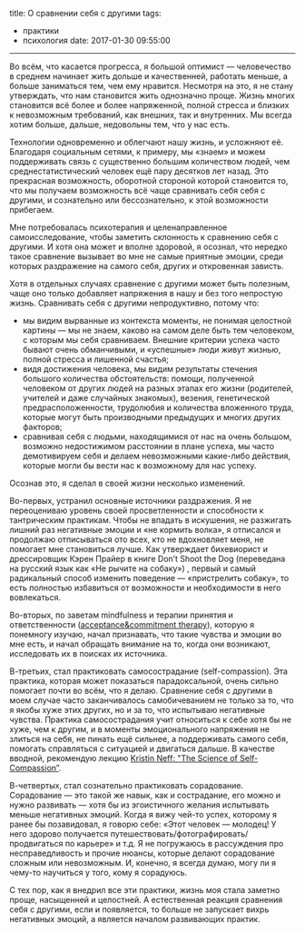 title: О сравнении себя с другими
tags:
- практики
- психология
date: 2017-01-30 09:55:00
---

Во всём, что касается прогресса, я большой оптимист — человечество в среднем начинает жить дольше и качественней, работать меньше, а больше заниматься тем, чем ему нравится. Несмотря на это, я не стану утверждать, что нам становится жить однозначно проще. Жизнь многих становится всё более и более напряженной, полной стресса и близких к невозможным требований, как внешних, так и внутренних. Мы всегда хотим больше, дальше, недовольны тем, что у нас есть. 

Технологии одновременно и облегчают нашу жизнь, и усложняют её. Благодаря социальным сетями, к примеру, мы «знаем» и можем поддерживать связь с существенно большим количеством людей, чем среднестатистический человек ещё пару десятков лет назад. Это прекрасная возможность, оборотной стороной которой становится то, что мы получаем возможность всё чаще сравнивать себя себя с другими, и сознательно или бессознательно, к этой возможности прибегаем.

Мне потребовалась психотерапия и целенаправленное самоисследование, чтобы заметить склонность к сравнению себя с другими. И хотя она может и вполне здоровой, я осознал, что нередко такое сравнение вызывает во мне не самые приятные эмоции, среди которых раздражение на самого себя, других и откровенная зависть. 

Хотя в отдельных случаях сравнение с другими может быть полезным, чаще оно только добавляет напряжения в нашу и без того непростую жизнь. Сравнивать себя с другими непродуктивно, потому что: 

* мы видим вырванные из контекста моменты, не понимая целостной картины — мы не знаем, каково на самом деле быть тем человеком, с которым мы себя сравниваем. Внешние критерии успеха часто бывают очень обманчивыми, и «успешные» люди живут жизнью, полной стресса и лишенной счастья;
* видя достижения человека, мы видим результаты стечения большого количества обстоятельств: помощи, полученной человеком от других людей на разных этапах его жизни (родителей, учителей и даже случайных знакомых), везения, генетической предрасположенности, трудолюбия и количества вложенного труда, которые могут быть производными предыдущих и многих других факторов;
* сравнивая себя с людьми, находящимися от нас на очень большом, возможно недостижимом расстоянии в плане успеха, мы часто демотивируем себя и делаем невозможными какие-либо действия, которые могли бы вести нас к возможному для нас успеху.

Осознав это, я сделал в своей жизни несколько изменений.

Во-первых, устранил основные источники раздражения. Я не переоцениваю уровень своей просветленности и способности к тантрическим практикам. Чтобы не впадать в искушения, не разжигать лишний раз негативные эмоции и «не кормить волка», я отписался и продолжаю отписываться ото всех, кто не вдохновляет меня, не помогает мне становиться лучше. Как утверждает бихевиорист и дрессировщик Кэрен Прайер в книге Don’t Shoot the Dog (переведана на русский язык как «Не рычите на собаку») , первый и самый радикальный способ изменить поведение — «пристрелить собаку», то есть полностью избавиться от возможности и необходимости в него вовлекаться. 

Во-вторых, по заветам mindfulness и терапии принятия и ответственности ([acceptance&commitment therapy][1]), которую я понемногу изучаю, начал признавать, что такие чувства и эмоции во мне есть, и начал обращать внимание на то, когда они возникают, исследовать их в поисках их источника.

В-третьих, стал практиковать самосострадание (self-compassion). Эта практика, которая может показаться парадоксальной, очень сильно помогает почти во всём, что я делаю. Сравнение себя с другими в моем случае часто заканчивалось самобичеванием не только за то, что я якобы хуже этих других, но и за то, что испытываю негативные чувства. Практика самосострадания учит относиться к себе хотя бы не хуже, чем к другим, и в моменты эмоционального напряжения не злиться на себя, не пинать ещё сильнее, а поддерживать самого себя, помогать справляться с ситуацией и двигаться дальше. В качестве вводной, рекомендую лекцию [Kristin Neff: "The Science of Self-Compassion”][2].

В-четвертых, стал сознательно практиковать сорадование. Сорадование — это такой же навык, как и сострадание, его можно и нужно развивать — хотя бы из эгоистичного желания испытывать меньше негативных эмоций. Когда я вижу чей-то успех, которому я ранее бы позавидовал, я говорю себе: «Этот человек — молодец! У него здорово получается путешествовать/фотографировать/продвигаться по карьере» и т.д. Я  не погружаюсь в рассуждения про несправедливость и прочие нюансы, которые делают сорадование сложным или невозможным. И, конечно, я всегда думаю, могу ли я чему-то научиться у того, кому я сорадуюсь.

С тех пор, как я внедрил все эти практики, жизнь моя стала заметно проще, насыщенней и целостней. А естественная реакция сравнения себя с другими, если и появляется, то больше не запускает вихрь негативных эмоций, а является началом развивающих практик.

[1]:	https://www.google.ru/url?sa=t&rct=j&q=&esrc=s&source=web&cd=1&cad=rja&uact=8&ved=0ahUKEwiCm4Gt5uvRAhUGOJoKHZjqDOwQFgghMAA&url=https%3A%2F%2Fen.wikipedia.org%2Fwiki%2FAcceptance_and_commitment_therapy&usg=AFQjCNELUCW_ATxvlfLjFwtCRE5171r_eA&sig2=kEKiZWXMpr1aetPDkJ7IHg&bvm=bv.145822982,d.bGs
[2]:	https://www.youtube.com/watch?v=y0gtnOXAp-U&t=2207s
